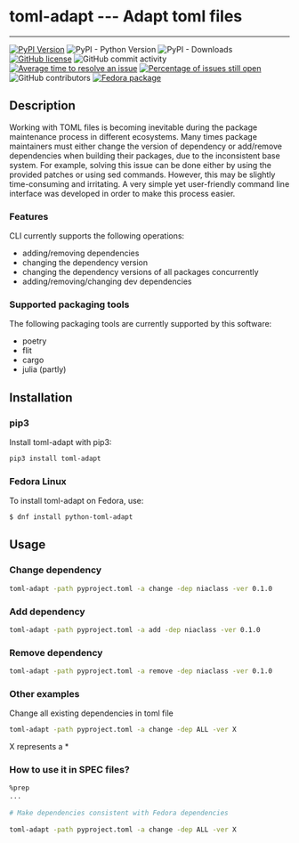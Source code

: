 # toml-adapt --- Adapt toml files

---
[![PyPI Version](https://img.shields.io/pypi/v/toml-adapt.svg)](https://pypi.python.org/pypi/)
![PyPI - Python Version](https://img.shields.io/pypi/pyversions/toml-adapt.svg)
![PyPI - Downloads](https://img.shields.io/pypi/dm/toml-adapt.svg)
[![GitHub license](https://img.shields.io/github/license/firefly-cpp/toml-adapt.svg)](https://github.com/firefly-cpp/toml-adapt/blob/master/LICENSE)
![GitHub commit activity](https://img.shields.io/github/commit-activity/w/firefly-cpp/toml-adapt.svg)
[![Average time to resolve an issue](http://isitmaintained.com/badge/resolution/firefly-cpp/toml-adapt.svg)](http://isitmaintained.com/project/firefly-cpp/toml-adapt "Average time to resolve an issue")
[![Percentage of issues still open](http://isitmaintained.com/badge/open/firefly-cpp/toml-adapt.svg)](http://isitmaintained.com/project/firefly-cpp/toml-adapt "Percentage of issues still open")
![GitHub contributors](https://img.shields.io/github/contributors/firefly-cpp/toml-adapt.svg)
[![Fedora package](https://img.shields.io/fedora/v/python3-toml-adapt?color=blue&label=Fedora%20Linux&logo=fedora)](https://src.fedoraproject.org/rpms/python-toml-adapt)

## Description
Working with TOML files is becoming inevitable during the package maintenance process in different ecosystems. Many times package maintainers must either change the version of dependency or add/remove dependencies when building their packages, due to the inconsistent base system. For example, solving this issue can be done either by using the provided patches or using sed commands. However, this
may be slightly time-consuming and irritating. A very simple yet user-friendly command line interface was developed in order to make this process easier.

### Features

CLI currently supports the following operations:

- adding/removing dependencies
- changing the  dependency version
- changing the dependency versions of all packages concurrently
- adding/removing/changing dev dependencies

### Supported packaging tools

The following packaging tools are currently supported by this software:

- poetry
- flit
- cargo
- julia (partly)

## Installation

### pip3

Install toml-adapt with pip3:

```sh
pip3 install toml-adapt
```

### Fedora Linux

To install toml-adapt on Fedora, use:

```sh
$ dnf install python-toml-adapt
```

## Usage

### Change dependency
```sh
toml-adapt -path pyproject.toml -a change -dep niaclass -ver 0.1.0
```

### Add dependency
```sh
toml-adapt -path pyproject.toml -a add -dep niaclass -ver 0.1.0
```

### Remove dependency
```sh
toml-adapt -path pyproject.toml -a remove -dep niaclass -ver 0.1.0
```

### Other examples

Change all existing dependencies in toml file
```sh
toml-adapt -path pyproject.toml -a change -dep ALL -ver X
```
X represents a *

### How to use it in SPEC files?

```sh
%prep
...
	
# Make dependencies consistent with Fedora dependencies
	
toml-adapt -path pyproject.toml -a change -dep ALL -ver X
```
